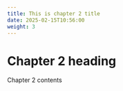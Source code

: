 ```yaml
---
title: This is chapter 2 title
date: 2025-02-15T10:56:00
weight: 3
---
```


# Chapter 2 heading

Chapter 2 contents
